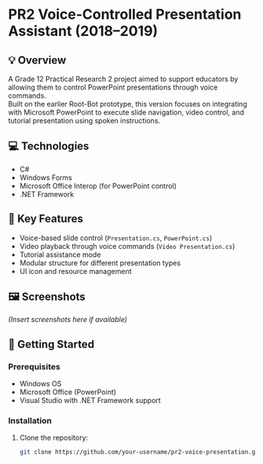 # PR2 Voice-Controlled Presentation Assistant (2018–2019)

## 💡 Overview
A Grade 12 Practical Research 2 project aimed to support educators by allowing them to control PowerPoint presentations through voice commands.  
Built on the earlier Root-Bot prototype, this version focuses on integrating with Microsoft PowerPoint to execute slide navigation, video control, and tutorial presentation using spoken instructions.

## 💻 Technologies
- C#
- Windows Forms
- Microsoft Office Interop (for PowerPoint control)
- .NET Framework

## 📂 Key Features
- Voice-based slide control (`Presentation.cs`, `PowerPoint.cs`)
- Video playback through voice commands (`Video Presentation.cs`)
- Tutorial assistance mode
- Modular structure for different presentation types
- UI icon and resource management

## 🖼️ Screenshots
*(Insert screenshots here if available)*

## 🚀 Getting Started

### Prerequisites
- Windows OS
- Microsoft Office (PowerPoint)
- Visual Studio with .NET Framework support

### Installation

1. Clone the repository:
   ```bash
   git clone https://github.com/your-username/pr2-voice-presentation.git
